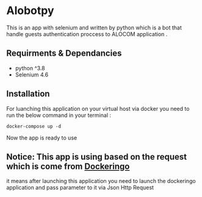 # Alobotpy

This is an app with selenium and written by python which is a bot that handle guests authentication proccess to ALOCOM application .


## Requirments & Dependancies

-   python ^3.8
-   Selenium 4.6


## Installation

For luanching this application on your virtual host via docker you need to run the below command in your terminal :

`docker-compose up -d`


Now the app is ready to use

## Notice: This app is using based on the request which is come from [Dockeringo](http://gitlab.kavano.org/backend-golang/dockeringo)

it means after launching this application
you need to launch the dockeringo application and pass parameter to it via Json Http Request